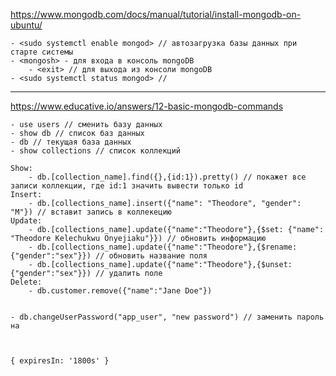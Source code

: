 https://www.mongodb.com/docs/manual/tutorial/install-mongodb-on-ubuntu/

    - <sudo systemctl enable mongod> // автозагрузка базы данных при старте системы
    - <mongosh> - для входа в консоль mongoDB
        - <exit> // для выхода из консоли mongoDB
    - <sudo systemctl status mongod> // 

___________________________________________________________________________________
https://www.educative.io/answers/12-basic-mongodb-commands

    - use users // сменить базу данных
    - show db // список баз данных
    - db // текущая база данных
    - show collections // список коллекций 
    
    Show:
        - db.[collection_name].find({},{id:1}).pretty() // покажет все записи коллекции, где id:1 значить вывести только id
    Insert:
        - db.[collections_name].insert({"name": "Theodore", "gender": "M"}) // вставит запись в коллекецию
    Update:
        - db.[collections_name].update({"name":"Theodore"},{$set: {"name": "Theodore Kelechukwu Onyejiaku"}}) // обновить информацию
        - db.[collections_name].update({"name":"Theodore"},{$rename: {"gender":"sex"}}) // обновить название поля
        - db.[collections_name].update({"name":"Theodore"},{$unset: {"gender":"sex"}}) // удалить поле
    Delete:
        - db.customer.remove({"name":"Jane Doe"})

        
    - db.changeUserPassword("app_user", "new password") // заменить пароль на 
    


    { expiresIn: '1800s' }